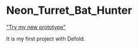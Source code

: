 
# Neon_Turret_Bat_Hunter

["Try my new prototype"](https://alehzaharau.itch.io/neon-turret)


It is my first project with Defold.
